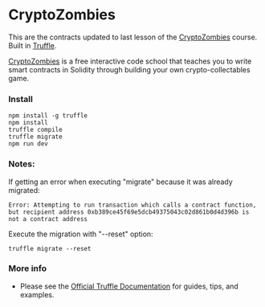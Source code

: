 # CryptoZombies
This are the contracts updated to last lesson of the [CryptoZombies](https://cryptozombies.io) course. Built in [Truffle](http://truffleframework.com).

[CryptoZombies](https://cryptozombies.io) is a free interactive code school that teaches you to write smart contracts in Solidity through building your own crypto-collectables game.

### Install
```
npm install -g truffle
npm install
truffle compile
truffle migrate
npm run dev
```

### Notes:
If getting an error when executing "migrate" because it was already migrated:
```
Error: Attempting to run transaction which calls a contract function, but recipient address 0xb389ce45f69e5dcb49375043c02d861b0d4d396b is not a contract address
```

Execute the migration with "--reset" option:
```
truffle migrate --reset
```

### More info
* Please see the [Official Truffle Documentation](http://truffleframework.com/docs/) for guides, tips, and examples.

